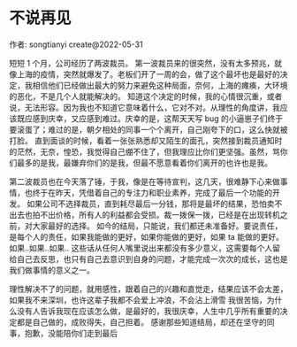# 不说再见
作者: songtianyi create@2022-05-31

短短 1 个月，公司经历了两波裁员。
第一波裁员来的很突然，没有太多预兆，就像上海的疫情，突然就爆发了。老板们开了一周的会，做了这个最坏也是最好的决定，我相信他们已经做出最大的努力来避免这种局面，奈何，上海的瘫痪，大环境的恶化，不是几个人就能解决的。
知道这个决定的时候，我的心情很沉重，或者说，无法形容。因为我也不知道它意味着什么，它对不对。从理性的角度讲，我应该既应感到庆幸，又应感到难过。庆幸的是，这帮天天写 bug 的小逼崽子们终于要滚蛋了；难过的是，朝夕相处的同事一个个离开，自己刚夸下的口，这么快就被打脸。
直到面谈的时候，看着一张张熟悉却又陌生的面孔，突然接到裁员通知时的茫然，无奈，惶恐，我觉得自己绷不住了，但我理应比你们更坚强。虽然，骂你们最多的是我，最嫌弃你们的是我，但最不愿意看着你们离开的也许也是我。

第二波裁员也在今天落了锤，于我，像是在等待宣判，这几天，很难静下心来做事情，也终于在昨天，凭借着自己的专注力和职业素养，完成了最后一个功能的开发。
如果公司不选择裁员，直到耗尽最后一分钱，那将是最坏的结果，恐怕卖不出去也拍不出价格，所有人的利益都会受损。裁一拨保一拨，已经是在出现转机之前，对大家最好的选择。
如今的结局，只能说，我们都还未准备好。要说责任，是每个人的责任，如果我能做的更好，如果你能做的更好，如果 ta 能做的更好。如果..如果..如果.. 这些话从任何人嘴里说出来都没有多少意义，这需要每个人留给自己去反思，也只有自己去意识到自身的问题，才能完成一次次的成长，这也是我们做事情的意义之一。


理性解决不了的问题，就用感性，跟着自己的兴趣和直觉走，结果应该不会太差，
如果我不来深圳，也许这辈子我都不会爱上冲浪，不会沾上滑雪
我很苦恼，为什么没有人告诉我现在应该怎么做，是最好的，我很庆幸，人生中几乎所有重要的决定都是自己做的，成败得失，自己担着。
感谢那些知道结局，却还在坚守的同事，抱歉，没能陪你们走到最后